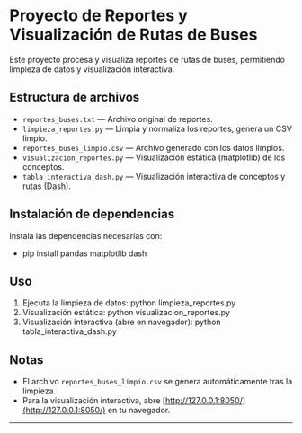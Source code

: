 # Proyecto de Reportes y Visualización de Rutas de Buses

Este proyecto procesa y visualiza reportes de rutas de buses, permitiendo limpieza de datos y visualización interactiva.

## Estructura de archivos

- `reportes_buses.txt` — Archivo original de reportes.
- `limpieza_reportes.py` — Limpia y normaliza los reportes, genera un CSV limpio.
- `reportes_buses_limpio.csv` — Archivo generado con los datos limpios.
- `visualizacion_reportes.py` — Visualización estática (matplotlib) de los conceptos.
- `tabla_interactiva_dash.py` — Visualización interactiva de conceptos y rutas (Dash).

## Instalación de dependencias

Instala las dependencias necesarias con:

- pip install pandas matplotlib dash


## Uso

1. Ejecuta la limpieza de datos:
    python limpieza_reportes.py
2. Visualización estática:
    python visualizacion_reportes.py
3. Visualización interactiva (abre en navegador):
    python tabla_interactiva_dash.py

## Notas

- El archivo `reportes_buses_limpio.csv` se genera automáticamente tras la limpieza.
- Para la visualización interactiva, abre [http://127.0.0.1:8050/](http://127.0.0.1:8050/) en tu navegador.

---